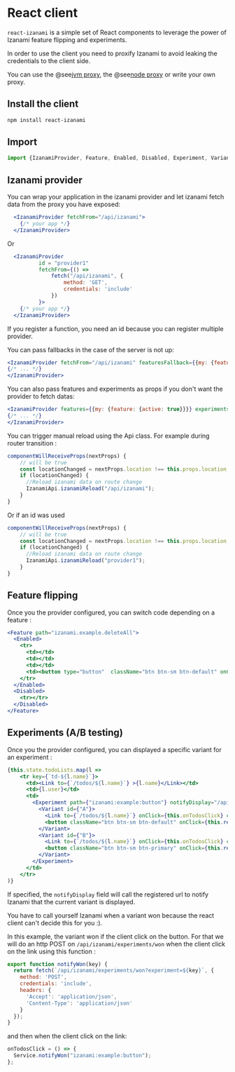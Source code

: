 # React client

`react-izanami` is a simple set of React components to leverage the power of Izanami feature flipping and experiments.

In order to use the client you need to proxify Izanami to avoid leaking the credentials to the client side. 

You can use the @see[jvm proxy](./jvm.md#exposing-izanami-with-a-proxy), the @see[node proxy](./node.md) or write your own proxy. 

## Install the client 

```bash
npm install react-izanami
```

## Import 

 
```jsx harmony
import {IzanamiProvider, Feature, Enabled, Disabled, Experiment, Variant, Api as IzanamiApi} from 'react-izanami';
```

## Izanami provider 

You can wrap your application in the izanami provider and let izanami fetch data from the proxy you have exposed:

```jsx harmony
  <IzanamiProvider fetchFrom="/api/izanami">
    {/* your app */}    
  </IzanamiProvider>
```

Or

```jsx harmony
  <IzanamiProvider
          id = "provider1"
          fetchFrom={() =>
              fetch("/api/izanami", {
                  method: 'GET',
                  credentials: 'include'                
              })
          }>
    {/* your app */}    
  </IzanamiProvider>
```

If you register a function, you need an id because you can register multiple provider. 



You can pass fallbacks in the case of the server is not up: 

```jsx harmony
<IzanamiProvider fetchFrom="/api/izanami" featuresFallback={{my: {feature: {active: true}}}} experimentsFallback={{my:{experiment:{variant: 'B'}}}} >
{/* ... */}    
</IzanamiProvider>
```


You can also pass features and experiments as props if you don't want the provider to fetch datas: 

```jsx harmony
<IzanamiProvider features={{my: {feature: {active: true}}}} experiments={{my:{experiment:{variant: 'B'}}}} >
{/* ... */}
</IzanamiProvider>
```

You can trigger manual reload using the Api class. For example during router transition : 

```jsx harmony
componentWillReceiveProps(nextProps) {
    // will be true
    const locationChanged = nextProps.location !== this.props.location;
    if (locationChanged) {
      //Reload izanami data on route change
      IzanamiApi.izanamiReload("/api/izanami");
    }
}
``` 
Or if an id was used 

```jsx harmony
componentWillReceiveProps(nextProps) {
    // will be true
    const locationChanged = nextProps.location !== this.props.location;
    if (locationChanged) {
      //Reload izanami data on route change
      IzanamiApi.izanamiReload("provider1");
    }
}
``` 

## Feature flipping

Once you the provider configured, you can switch code depending on a feature : 

```jsx harmony
<Feature path="izanami.example.deleteAll">
  <Enabled>
    <tr>
      <td></td>
      <td></td>
      <td></td>
      <td><button type="button"  className="btn btn-sm btn-default" onClick={this.deleteAll}>Delete done items</button></td>
    </tr>
  </Enabled>
  <Disabled>
    <tr></tr>
  </Disabled>
</Feature>
```

## Experiments (A/B testing) 

Once you the provider configured, you can displayed a specific variant for an experiment :

```jsx harmony
{this.state.todoLists.map(l =>
    <tr key={`td-${l.name}`}>
      <td><Link to={`/todos/${l.name}`} >{l.name}</Link></td>
      <td>{l.user}</td>
      <td>
        <Experiment path={"izanami:example:button"} notifyDisplay="/api/izanami/experiments/displayed" >
          <Variant id={"A"}>
            <Link to={`/todos/${l.name}`} onClick={this.onTodosClick} className="btn btn-sm btn-default"><i className="fas fa-eye" aria-hidden="true" /></Link>
            <button className="btn btn-sm btn-default" onClick={this.removeTodoList(l.name)}><i className="glyphicon glyphicon-trash" /></button>
          </Variant>
          <Variant id={"B"}>
            <Link to={`/todos/${l.name}`} onClick={this.onTodosClick} className="btn btn-sm btn-primary"><i className="glyphicon glyphicon-pencil" /></Link>
            <button className="btn btn-sm btn-primary" onClick={this.removeTodoList(l.name)}><i className="glyphicon glyphicon-trash" /></button>
          </Variant>
        </Experiment>
      </td>
    </tr>
)}
```
If specified, the `notifyDisplay` field will call the registered url to notify Izanami that the current variant is displayed. 

You have to call yourself Izanami when a variant won because the react client can't decide this for you :).

In this example, the variant won if the client click on the button. 
For that we will do an http POST on `/api/izanami/experiments/won` when the client click on the link using this function :

```javascript
export function notifyWon(key) {
  return fetch(`/api/izanami/experiments/won?experiment=${key}`, {
    method: 'POST',
    credentials: 'include',
    headers: {
      'Accept': 'application/json',
      'Content-Type': 'application/json'
    }
  });
}
``` 

and then when the client click on the link: 
```javascript
onTodosClick = () => {
  Service.notifyWon("izanami:example:button");
};
```
 
  

